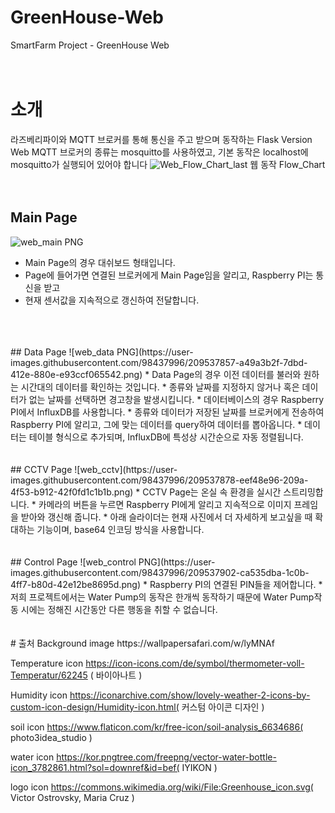 # GreenHouse-Web
SmartFarm Project - GreenHouse Web 
</br>
</br>
</br>
# 소개
라즈베리파이와 MQTT 브로커를 통해 통신을 주고 받으며 동작하는 Flask Version Web
MQTT 브로커의 종류는 mosquitto를 사용하였고, 기본 동작은 localhost에 mosquitto가 실행되어 있어야 합니다
![Web_Flow_Chart_last](https://user-images.githubusercontent.com/98437996/209534132-b7ae149a-7d45-4230-9aa5-c842673c0d1d.png)
웹 동작 Flow_Chart
</br>
</br>
</br>
## Main Page
![web_main PNG](https://user-images.githubusercontent.com/98437996/209532758-ffef712f-f126-475f-b37f-b5f529ed2d20.png)
* Main Page의 경우 대쉬보드 형태입니다.
* Page에 들어가면 연결된 브로커에게 Main Page임을 알리고, Raspberry PI는 통신을 받고
* 현재 센서값을 지속적으로 갱신하여 전달합니다.
</br>
</br>
</br>
## Data Page
![web_data PNG](https://user-images.githubusercontent.com/98437996/209537857-a49a3b2f-7dbd-412e-880e-e93ccf065542.png)
* Data Page의 경우 이전 데이터를 불러와 원하는 시간대의 데이터를 확인하는 것입니다.
* 종류와 날짜를 지정하지 않거나 혹은 데이터가 없는 날짜를 선택하면 경고창을 발생시킵니다.
* 데이터베이스의 경우 Raspberry PI에서 InfluxDB를 사용합니다.
* 종류와 데이터가 저장된 날짜를 브로커에게 전송하여 Raspberry PI에 알리고, 그에 맞는 데이터를
query하여 데이터를 뽑아옵니다.
* 데이터는 테이블 형식으로 추가되며, InfluxDB에 특성상 시간순으로 자동 정렬됩니다.
</br>
</br>
</br>
## CCTV Page
![web_cctv](https://user-images.githubusercontent.com/98437996/209537878-eef48e96-209a-4f53-b912-42f0fd1c1b1b.png)
* CCTV Page는 온실 속 환경을 실시간 스트리밍합니다.
* 카메라의 버튼을 누르면 Raspberry PI에게 알리고 지속적으로 이미지 프레임을 받아와 갱신해 줍니다.
* 아래 슬라이더는 현재 사진에서 더 자세하게 보고싶을 때 확대하는 기능이며, base64 인코딩 방식을 사용합니다.
</br>
</br>
</br>
## Control Page
![web_control PNG](https://user-images.githubusercontent.com/98437996/209537902-ca535dba-1c0b-4ff7-b80d-42e12be8695d.png)
* Raspberry PI의 연결된 PIN들을 제어합니다.
* 저희 프로젝트에서는 Water Pump의 동작은 한개씩 동작하기 때문에 Water Pump작동 시에는 정해진 시간동안 다른 행동을
취할 수 없습니다.
</br>
</br>
</br>
# 출처
Background image
https://wallpapersafari.com/w/lyMNAf

Temperature icon
https://icon-icons.com/de/symbol/thermometer-voll-Temperatur/62245 ( 바이아나트 )

Humidity icon
https://iconarchive.com/show/lovely-weather-2-icons-by-custom-icon-design/Humidity-icon.html( 커스텀 아이콘 디자인 )

soil icon
https://www.flaticon.com/kr/free-icon/soil-analysis_6634686( photo3idea_studio )

water icon
https://kor.pngtree.com/freepng/vector-water-bottle-icon_3782861.html?sol=downref&id=bef( IYIKON )

logo icon
https://commons.wikimedia.org/wiki/File:Greenhouse_icon.svg( Victor Ostrovsky, Maria Cruz )
